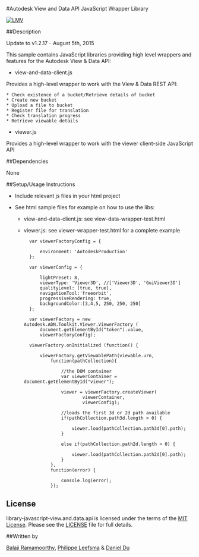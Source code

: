 #Autodesk View and Data API JavaScript Wrapper Library

[![LMV](https://img.shields.io/badge/View%20%26%20Data%20API-v1.2.17-green.svg)](http://developer-autodesk.github.io/)

##Description

Update to v1.2.17   - August 5th, 2015

This sample contains JavaScript libraries providing high level wrappers and features for the Autodesk View & Data API:

- view-and-data-client.js

Provides a high-level wrapper to work with the View & Data REST API:

    * Check existence of a bucket/Retrieve details of bucket
    * Create new bucket
    * Upload a file to bucket
    * Register file for translation
    * Check translation progress
    * Retrieve viewable details

- viewer.js

Provides a high-level wrapper to work with the viewer client-side JavaScript API

##Dependencies

None

##Setup/Usage Instructions

* Include relevant js files in your html project
* See html sample files for example on how to use the libs:

    - view-and-data-client.js: see view-data-wrapper-test.html

    - viewer.js: see viewer-wrapper-test.html for a complete example

            var viewerFactoryConfig = {

                environment: 'AutodeskProduction'
            };

            var viewerConfig = {

                lightPreset: 8,
                viewerType: 'Viewer3D', //['Viewer3D', 'GuiViewer3D']
                qualityLevel: [true, true],
                navigationTool:'freeorbit',
                progressiveRendering: true,
                backgroundColor:[3,4,5, 250, 250, 250]
            };

            var viewerFactory = new Autodesk.ADN.Toolkit.Viewer.ViewerFactory (
                document.getElementById("token").value,
                viewerFactoryConfig);

            viewerFactory.onInitialized (function() {

                viewerFactory.getViewablePath(viewable.urn,
                    function(pathCollection){

                        //the DOM container
                        var viewerContainer = document.getElementById("viewer");

                        viewer = viewerFactory.createViewer(
                                viewerContainer,
                                viewerConfig);

                        //loads the first 3d or 2d path available
                        if(pathCollection.path3d.length > 0) {

                            viewer.load(pathCollection.path3d[0].path);
                        }

                        else if(pathCollection.path2d.length > 0) {

                            viewer.load(pathCollection.path2d[0].path);
                        }
                    },
                    function(error) {

                        console.log(error);
                    });

## License

library-javascript-view.and.data.api is licensed under the terms of the [MIT License](http://opensource.org/licenses/MIT). Please see the [LICENSE](LICENSE) file for full details.

##Written by 

[Balaji Ramamoorthy](http://adndevblog.typepad.com/autocad/balaji-ramamoorthy.html), [Philippe Leefsma](http://adndevblog.typepad.com/cloud_and_mobile/philippe-leefsma.html) & [Daniel Du](http://adndevblog.typepad.com/cloud_and_mobile/daniel-du.html)



